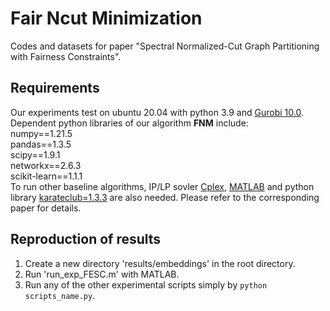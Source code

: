 # Fair Ncut Minimization
Codes and datasets for paper "Spectral Normalized-Cut Graph Partitioning with Fairness Constraints".
## Requirements
Our experiments test on ubuntu 20.04 with python 3.9 and [Gurobi 10.0](https://www.gurobi.com/).
Dependent python libraries of our algorithm **FNM** include: \
numpy==1.21.5\
pandas==1.3.5\
scipy==1.9.1\
networkx==2.6.3\
scikit-learn==1.1.1\
To run other baseline algorithms,
IP/LP sovler [Cplex](https://www.ibm.com/products/ilog-cplex-optimization-studio/cplex-optimizer), [MATLAB](https://ww2.mathworks.cn/products/matlab.html) and python library [karateclub=1.3.3](https://karateclub.readthedocs.io/en/latest/) are also needed.
Please refer to the corresponding paper for details.

## Reproduction of results 
1. Create a new directory 'results/embeddings' in the root directory.
2. Run 'run_exp_FESC.m' with MATLAB.
3. Run any of the other experimental scripts simply by
```python scripts_name.py```.
